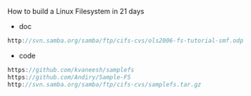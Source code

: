 How to build a Linux Filesystem in 21 days

- doc

```c
http://svn.samba.org/samba/ftp/cifs-cvs/ols2006-fs-tutorial-smf.odp
```
- code
```c
https://github.com/kvaneesh/samplefs
https://github.com/Andiry/Sample-FS
http://svn.samba.org/samba/ftp/cifs-cvs/samplefs.tar.gz
```
